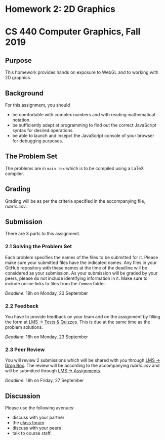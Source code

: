 # Homework 2: 2D Graphics
# CS 440 Computer Graphics, Fall 2019

## Purpose

This homework provides hands on exposure to WebGL and to working with 2D graphics.

## Background

For this assignment, you should
- be comfortable with complex numbers and with reading mathematical notation.
- be sufficiently adept at programming to find out the correct JavaScript syntax for desired operations.
- be able to launch and insepct the JavaScript console of your browser for debugging purposes.

## The Problem Set

The problems are in `main.tex` which is to be compiled using a LaTeX compiler.

## Grading

Grading will be as per the criteria specified in the accompanying file, _rubric.csv_.

## Submission

There are 3 parts to this assignment.

### 2.1 Solving the Problem Set

Each problem specifies the names of the files to be submitted for it. Please make sure your submitted files have the indicated names. Any files in your GitHub repository with these names at the time of the deadline will be considered as your submission. As your submission will be graded by your peers, please do not include identifying information in it. Make sure to include online links to files from the `Common` folder.

_Deadline_: 18h on Monday, 23 September

### 2.2 Feedback

You have to provide feedback on your team and on the assignment by filling the form at [LMS -> Tests & Quizzes](https://lms.habib.edu.pk/x/WwHsDI). This is due at the same time as the problem solutions.

_Deadline_: 18h on Monday, 23 September

### 2.3 Peer Review

You will review 2 submissions which will be shared with you through [LMS -> Drop Box](https://lms.habib.edu.pk/x/zMq8bx). The review will be according to the accompanying _rubric.csv_ and will be submitted through [LMS -> Assignments](https://lms.habib.edu.pk/x/0UmLTX).

_Deadline_: 18h on Friday, 27 September

## Discussion

Please use the following avenues:
- discuss with your partner
- the [class forum](https://habibedu.facebook.com/groups/1062098287331314/)
- discuss with your peers
- talk to course staff.
